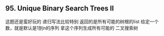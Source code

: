 ## 95. Unique Binary Search Trees II
这题还是蛮好玩的 
递归写法比较特别 返回的是所有可能的树根的list
给定一个数，就是默认是1到n的序列 拿这个序列生成所有可能的
二叉搜索树

